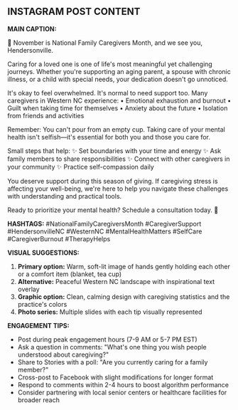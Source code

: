 ## INSTAGRAM POST CONTENT

**MAIN CAPTION:**

💙 November is National Family Caregivers Month, and we see you, Hendersonville. 

Caring for a loved one is one of life's most meaningful yet challenging journeys. Whether you're supporting an aging parent, a spouse with chronic illness, or a child with special needs, your dedication doesn't go unnoticed.

It's okay to feel overwhelmed. It's normal to need support too. Many caregivers in Western NC experience:
• Emotional exhaustion and burnout
• Guilt when taking time for themselves
• Anxiety about the future
• Isolation from friends and activities

Remember: You can't pour from an empty cup. Taking care of your mental health isn't selfish—it's essential for both you and those you care for.

Small steps that help:
✨ Set boundaries with your time and energy
✨ Ask family members to share responsibilities
✨ Connect with other caregivers in your community
✨ Practice self-compassion daily

You deserve support during this season of giving. If caregiving stress is affecting your well-being, we're here to help you navigate these challenges with understanding and practical tools.

Ready to prioritize your mental health? Schedule a consultation today. 💚

**HASHTAGS:**
#NationalFamilyCaregiversMonth #CaregiverSupport #HendersonvilleNC #WesternNC #MentalHealthMatters #SelfCare #CaregiverBurnout #TherapyHelps

**VISUAL SUGGESTIONS:**
1. **Primary option:** Warm, soft-lit image of hands gently holding each other or a comfort item (blanket, tea cup)
2. **Alternative:** Peaceful Western NC landscape with inspirational text overlay
3. **Graphic option:** Clean, calming design with caregiving statistics and the practice's colors
4. **Photo series:** Multiple slides with each tip visually represented

**ENGAGEMENT TIPS:**
- Post during peak engagement hours (7-9 AM or 5-7 PM EST)
- Ask a question in comments: "What's one thing you wish people understood about caregiving?"
- Share to Stories with a poll: "Are you currently caring for a family member?"
- Cross-post to Facebook with slight modifications for longer format
- Respond to comments within 2-4 hours to boost algorithm performance
- Consider partnering with local senior centers or healthcare facilities for broader reach